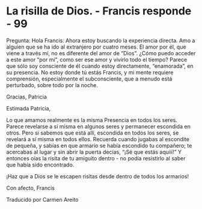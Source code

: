 # La risilla de Dios. - Francis responde - 99

Pregunta: Hola Francis: Ahora estoy buscando la experiencia directa. Amo a alguien que se ha ido al extranjero por cuatro meses. El amor por él, que viene a través mí, no es diferente del amor de “Dios”. ¿Cómo puedo acceder a este amor “por mí”, como ser ese amor y vivirlo todo el tiempo? Parece que sólo soy consciente de él cuando estoy directamente, “enamorada”, en su presencia. No estoy donde tú estás Francis, y mi mente requiere comprensión, especialmente el subconsciente, que a menudo está perturbado, sobre todo por la noche.

Gracias, Patricia

Estimada Patricia,

Lo que amamos realmente es la misma Presencia en todos los seres. Parece revelarse a sí misma en algunos seres y permanecer escondida en otros. Pero si sabemos que está allí, escondida en todos los seres, se revelará a sí misma en todos ellos. Recuerda cuando jugabas al escondite de pequeña, y sabías en que armario se había escondido tu compañero; te acercabas al lugar y sin abrir la puerta decías, “¡Sé que estás aquííí!” Y entonces oías la risita de tu amiguito dentro - no podía resistirlo al saber que había sido encontrado.

¡Haz que a Dios se le escapen risitas desde dentro de todos los armarios!

Con afecto, Francis

Traducido por Carmen Areito

